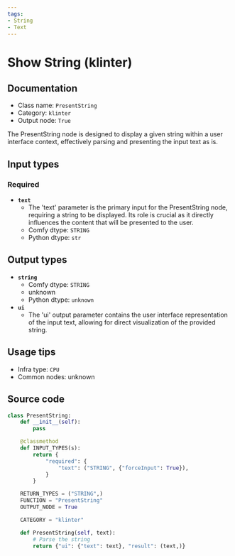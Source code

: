 ```yaml
---
tags:
- String
- Text
---
```


# Show String (klinter)
## Documentation
- Class name: `PresentString`
- Category: `klinter`
- Output node: `True`

The PresentString node is designed to display a given string within a user interface context, effectively parsing and presenting the input text as is.
## Input types
### Required
- **`text`**
    - The 'text' parameter is the primary input for the PresentString node, requiring a string to be displayed. Its role is crucial as it directly influences the content that will be presented to the user.
    - Comfy dtype: `STRING`
    - Python dtype: `str`
## Output types
- **`string`**
    - Comfy dtype: `STRING`
    - unknown
    - Python dtype: `unknown`
- **`ui`**
    - The 'ui' output parameter contains the user interface representation of the input text, allowing for direct visualization of the provided string.
## Usage tips
- Infra type: `CPU`
- Common nodes: unknown


## Source code
```python
class PresentString:
    def __init__(self):
        pass

    @classmethod
    def INPUT_TYPES(s):
        return {
            "required": {
                "text": ("STRING", {"forceInput": True}),
            }
        }

    RETURN_TYPES = ("STRING",)
    FUNCTION = "PresentString"
    OUTPUT_NODE = True

    CATEGORY = "klinter"

    def PresentString(self, text):
        # Parse the string
        return {"ui": {"text": text}, "result": (text,)}

```
